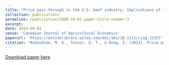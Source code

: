 ```yaml
---
title: "Price pass-through in the U.S. beef industry: Implications of feedlot capacity utilization"
collection: publications
permalink: /publication/2009-10-01-paper-title-number-3
excerpt:
date: 2024-09-01
venue: 'Canadian Journal of Agricultural Economics'
paperurl: 'https://onlinelibrary.wiley.com/doi/abs/10.1111/cjag.12357'
citation: 'McKendree, M. G., Tonsor, G. T., & Dong, Z. (2024). Price pass‐through in the US beef industry: Implications of feedlot capacity utilization. Canadian Journal of Agricultural Economics, 72(3), 365-387.'
---
```


[Download paper here](http://zekuan-dong.github.io/files/pape3.pdf)
